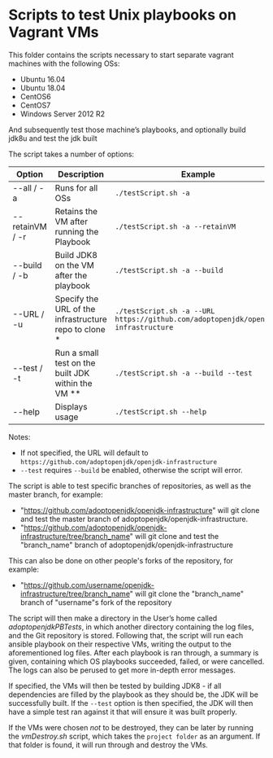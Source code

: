 # Scripts to test Unix playbooks on Vagrant VMs

This folder contains the scripts necessary to start separate vagrant machines with the following OSs:

* Ubuntu 16.04
* Ubuntu 18.04
* CentOS6
* CentOS7
* Windows Server 2012 R2

And subsequently test those machine’s playbooks, and optionally build jdk8u and test the jdk built

The script takes a number of options:

| Option               | Description                                           | Example                                                                           |
|----------------------|-------------------------------------------------------|-----------------------------------------------------------------------------------|
| --all / -a           | Runs for all OSs                                      | `./testScript.sh -a`                                                              |
| --retainVM / -r      | Retains the VM after running the Playbook             | `./testScript.sh -a --retainVM`                                                   |
| --build / -b         | Build JDK8 on the VM after the playbook               | `./testScript.sh -a --build`                                                      |
| --URL / -u <Git URL> | Specify the URL of the infrastructure repo to clone * | `./testScript.sh -a --URL https://github.com/adoptopenjdk/openjdk-infrastructure` |
| --test / -t          | Run a small test on the built JDK within the VM **    | `./testScript.sh -a --build --test`                                               |
| --help               | Displays usage                                        | `./testScript.sh --help`                                                          |

Notes:
 - If not specified, the URL will default to `https://github.com/adoptopenjdk/openjdk-infrastructure`
 - `--test` requires `--build` be enabled, otherwise the script will error.

The script is able to test specific branches of repositories, as well as the master branch, for example:
* "https://github.com/adoptopenjdk/openjdk-infrastructure" will git clone and test the master branch of adoptopenjdk/openjdk-infrastructure.
* "https://github.com/adoptopenjdk/openjdk-infrastructure/tree/branch_name" will git clone and test the "branch_name" branch of adoptopenjdk/openjdk-infrastructure

This can also be done on other people's forks of the repository, for example:
* "https://github.com/username/openjdk-infrastructure/tree/branch_name" will git clone the "branch_name" branch of "username"s fork of the repository 

The script will then make a directory in the User’s home called _adoptopenjdkPBTests_, in which another directory containing the log files, and the Git repository is stored. Following that, the script will run each ansible playbook on their respective VMs, writing the output to the aforementioned log files.
After each playbook is ran through, a summary is given, containing which OS playbooks succeeded, failed, or were cancelled. The logs can also be perused to get more in-depth error messages.

If specified, the VMs will then be tested by building JDK8 - if all dependencies are filled by the playbook as they should be, the JDK will be successfully built. If the `--test` option is then specified, the JDK will then have a simple test ran against it that will ensure it was built properly. 

If the VMs were chosen *not* to be destroyed, they can be later by running the _vmDestroy.sh_ script, which takes the `project folder` as an argument. If that folder is found, it will run through and destroy the VMs.
